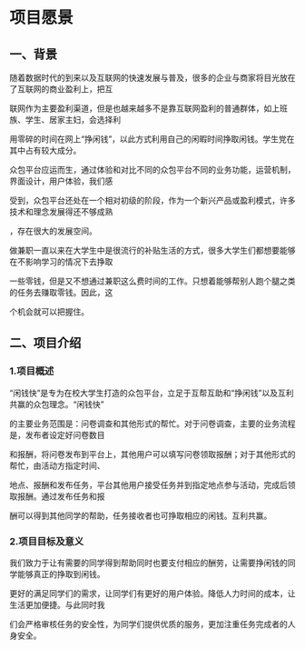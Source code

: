 ﻿ # **项目愿景**



## **一、背景**

  随着数据时代的到来以及互联网的快速发展与普及，很多的企业与商家将目光放在了互联网的商业盈利上，把互

联网作为主要盈利渠道，但是也越来越多不是靠互联网盈利的普通群体，如上班族、学生、居家主妇，会选择利

用零碎的时间在网上“挣闲钱”，以此方式利用自己的闲暇时间挣取闲钱。学生党在其中占有较大成分。  

  众包平台应运而生，通过体验和对比不同的众包平台不同的业务功能，运营机制，界面设计，用户体验，我们感

受到，众包平台还处在一个相对初级的阶段，作为一个新兴产品或盈利模式，许多技术和理念发展得还不够成熟

，存在很大的发展空间。  

  做兼职一直以来在大学生中是很流行的补贴生活的方式，很多大学生们都想要能够在不影响学习的情况下去挣取

一些零钱，但是又不想通过兼职这么费时间的工作。只想着能够帮别人跑个腿之类的任务去赚取零钱。因此，这

个机会就可以把握住。


## **二、项目介绍**

### **1.项目概述**

“闲钱快”是专为在校大学生打造的众包平台，立足于互帮互助和“挣闲钱”以及互利共赢的众包理念。“闲钱快”

的主要业务范围是：问卷调查和其他形式的帮忙。对于问卷调查，主要的业务流程是，发布者设定好问卷数目

和报酬，将问卷发布到平台上，其他用户可以填写问卷领取报酬；对于其他形式的帮忙，由活动方指定时间、

地点、报酬和发布任务，平台其他用户接受任务并到指定地点参与活动，完成后领取报酬。通过发布任务和报

酬可以得到其他同学的帮助，任务接收者也可挣取相应的闲钱。互利共赢。

### **2.项目目标及意义**

我们致力于让有需要的同学得到帮助同时也要支付相应的酬劳，让需要挣闲钱的同学能够真正的挣取到闲钱。

更好的满足同学们的需求，让同学们有更好的用户体验。降低人力时间的成本，让生活更加便捷。与此同时我

们会严格审核任务的安全性，为同学们提供优质的服务，更加注重任务完成者的人身安全。
